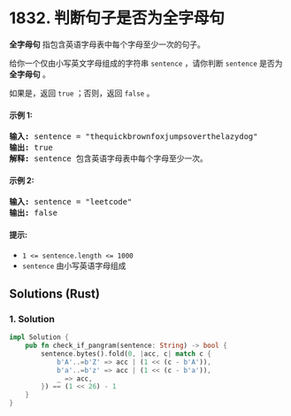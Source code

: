 # 1832. 判断句子是否为全字母句
**全字母句** 指包含英语字母表中每个字母至少一次的句子。

给你一个仅由小写英文字母组成的字符串 `sentence` ，请你判断 `sentence` 是否为 **全字母句** 。

如果是，返回 `true` ；否则，返回 `false` 。

#### 示例 1:
<pre>
<strong>输入:</strong> sentence = "thequickbrownfoxjumpsoverthelazydog"
<strong>输出:</strong> true
<strong>解释:</strong> sentence 包含英语字母表中每个字母至少一次。
</pre>

#### 示例 2:
<pre>
<strong>输入:</strong> sentence = "leetcode"
<strong>输出:</strong> false
</pre>

#### 提示:
* `1 <= sentence.length <= 1000`
* `sentence` 由小写英语字母组成

## Solutions (Rust)

### 1. Solution
```Rust
impl Solution {
    pub fn check_if_pangram(sentence: String) -> bool {
        sentence.bytes().fold(0, |acc, c| match c {
            b'A'..=b'Z' => acc | (1 << (c - b'A')),
            b'a'..=b'z' => acc | (1 << (c - b'a')),
            _ => acc,
        }) == (1 << 26) - 1
    }
}
```
